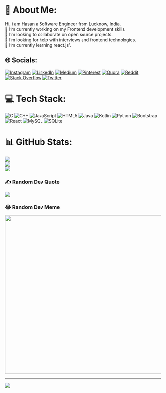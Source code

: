 # 💫 About Me:
Hi, i am Hasan a Software Engineer from Lucknow, India.<br>🔭 I’m currently working on my Frontend development skills.<br>👯 I’m looking to collaborate on open source projects.<br>🤝 I’m looking for help with interviews and frontend technologies.<br>🌱 I’m currently learning react.js'.


## 🌐 Socials:
[![Instagram](https://img.shields.io/badge/Instagram-%23E4405F.svg?logo=Instagram&logoColor=white)](https://instagram.com/hsnadeeb) [![LinkedIn](https://img.shields.io/badge/LinkedIn-%230077B5.svg?logo=linkedin&logoColor=white)](https://linkedin.com/in/hsnadeeb) [![Medium](https://img.shields.io/badge/Medium-12100E?logo=medium&logoColor=white)](https://medium.com/@hsnadeeb) [![Pinterest](https://img.shields.io/badge/Pinterest-%23E60023.svg?logo=Pinterest&logoColor=white)](https://pinterest.com/hsnadeeb) [![Quora](https://img.shields.io/badge/Quora-%23B92B27.svg?logo=Quora&logoColor=white)](https://quora.com/profile/hsnadeeb) [![Reddit](https://img.shields.io/badge/Reddit-%23FF4500.svg?logo=Reddit&logoColor=white)](https://reddit.com/user/hsnadeeb) [![Stack Overflow](https://img.shields.io/badge/-Stackoverflow-FE7A16?logo=stack-overflow&logoColor=white)](https://stackoverflow.com/users/20089225) [![Twitter](https://img.shields.io/badge/Twitter-%231DA1F2.svg?logo=Twitter&logoColor=white)](https://twitter.com/hsnadeeb) 

# 💻 Tech Stack:
![C](https://img.shields.io/badge/c-%2300599C.svg?style=for-the-badge&logo=c&logoColor=white) ![C++](https://img.shields.io/badge/c++-%2300599C.svg?style=for-the-badge&logo=c%2B%2B&logoColor=white) ![JavaScript](https://img.shields.io/badge/javascript-%23323330.svg?style=for-the-badge&logo=javascript&logoColor=%23F7DF1E) ![HTML5](https://img.shields.io/badge/html5-%23E34F26.svg?style=for-the-badge&logo=html5&logoColor=white) ![Java](https://img.shields.io/badge/java-%23ED8B00.svg?style=for-the-badge&logo=java&logoColor=white) ![Kotlin](https://img.shields.io/badge/kotlin-%230095D5.svg?style=for-the-badge&logo=kotlin&logoColor=white) ![Python](https://img.shields.io/badge/python-3670A0?style=for-the-badge&logo=python&logoColor=ffdd54) ![Bootstrap](https://img.shields.io/badge/bootstrap-%23563D7C.svg?style=for-the-badge&logo=bootstrap&logoColor=white) ![React](https://img.shields.io/badge/react-%2320232a.svg?style=for-the-badge&logo=react&logoColor=%2361DAFB) ![MySQL](https://img.shields.io/badge/mysql-%2300f.svg?style=for-the-badge&logo=mysql&logoColor=white) ![SQLite](https://img.shields.io/badge/sqlite-%2307405e.svg?style=for-the-badge&logo=sqlite&logoColor=white)
# 📊 GitHub Stats:
![](https://github-readme-stats.vercel.app/api?username=hsnadeeb&theme=dark&hide_border=false&include_all_commits=false&count_private=false)<br/>
![](https://github-readme-streak-stats.herokuapp.com/?user=hsnadeeb&theme=dark&hide_border=false)<br/>
![](https://github-readme-stats.vercel.app/api/top-langs/?username=hsnadeeb&theme=dark&hide_border=false&include_all_commits=false&count_private=false&layout=compact)

### ✍️ Random Dev Quote
![](https://quotes-github-readme.vercel.app/api?type=horizontal&theme=radical)

### 😂 Random Dev Meme
<img src="https://random-memer.herokuapp.com/" width="512px"/>

---
[![](https://visitcount.itsvg.in/api?id=hsnadeeb&icon=0&color=0)](https://visitcount.itsvg.in)
